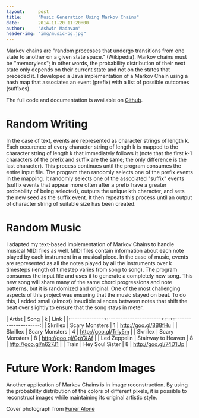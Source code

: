 ```yaml
---
layout:		post
title:		"Music Generation Using Markov Chains"
date:		2014-11-20 11:20:00
author:		"Ashwin Madavan"
header-img: "img/music-bg.jpg"
---
```


Markov chains are "random processes that undergo transitions from one state to another on a given state space." (Wikipedia). Markov chains must be "memoryless"; in other words, the probability distribution of their next state only depends on their current state and not on the states that preceded it. I developed a Java implementation of a Markov Chain using a hash map that associates an event (prefix) with a list of possible outcomes (suffixes).

The full code and documentation is available on [Github](https://github.com/ashwin153/cs-314h/tree/master/assignments/prog2).

# Random Writing
In the case of text, events are represented as character strings of length k. Each occurence of every character string of length k is mapped to the character string of length k that immediately follows it (note that the first k-1 characters of the prefix and suffix are the same; the only difference is the last character). This process continues until the program consumes the entire input file. The program then randomly selects one of the prefix events in the mapping. It randomly selects one of the associated "suffix" events (suffix events that appear more often after a prefix have a greater probability of being selected), outputs the unique kth character, and sets the new seed as the suffix event. It then repeats this process until an output of character string of suitable size has been created.

# Random Music
I adapted my text-based implementation of Markov Chains to handle musical MIDI files as well. MIDI files contain information about each note played by each instrument in a musical piece. In the case of music, events are represented as all the notes played by all the instruments over k timesteps (length of timestep varies from song to song). The program consumes the input file and uses it to generate a completely new song. This new song will share many of the same chord progressions and note patterns, but it is randomized and original. One of the most challenging aspects of this project was ensuring that the music stayed on beat. To do this, I added small (almost) inaudible silences between notes that shift the beat over slightly to ensure that the song stays in meter.

| Artist		| Song					| k | Link 					|
|:--------------+:----------------------+:-:+:---------------------:|
| Skrillex		| Scary Monsters		| 1 | http://goo.gl/8B8fHu	|
| Skrillex		| Scary Monsters		| 4 | http://goo.gl/TrIy5m  | 
| Skrillex		| Scary Monsters		| 8 | http://goo.gl/GpYXAf  |
| Led Zeppelin	| Stairway to Heaven	| 8 | http://goo.gl/n627J1  |
| Train			| Hey Soul Sister		| 8 | http://goo.gl/74D1Up  |
 
# Future Work: Random Images
Another application of Markov Chains is in image reconstruction. By using the probability distribution of the colors of different pixels, it is possible to reconstruct images while maintaining its original artistic style.

Cover photograph from [Funer Alone](http://blog.funeralone.com/funeralone-products/life-tributes/funeral-songs/)
